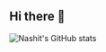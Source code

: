 ## Hi there 👋

![Nashit's GitHub stats](https://github-readme-stats.vercel.app/api?username=NashitAhmedBarq&show_icons=true&hide_border=true)


<!--
**NashitAhmedBarq/NashitAhmedBarq** is a ✨ _special_ ✨ repository because its `README.md` (this file) appears on your GitHub profile.

Here are some ideas to get you started:

- 🔭 I’m currently working on ...
- 🌱 I’m currently learning ...
- 👯 I’m looking to collaborate on ...
- 🤔 I’m looking for help with ...
- 💬 Ask me about ...
- 📫 How to reach me: ...
- 😄 Pronouns: ...
- ⚡ Fun fact: ...
-->
